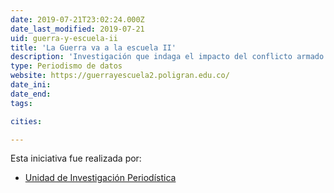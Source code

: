 ```yaml
---
date: 2019-07-21T23:02:24.000Z
date_last_modified: 2019-07-21
uid: guerra-y-escuela-ii
title: 'La Guerra va a la escuela II'
description: 'Investigación que indaga el impacto del conflicto armado en la educación básica y media de Putumayo, Caquetá y Antioquia; departamentos con altos índices de hechos violentos ocurridos en la dinámica del conflicto.'
type: Periodismo de datos
website: https://guerrayescuela2.poligran.edu.co/
date_ini: 
date_end: 
tags:

cities: 

---
```


Esta iniciativa fue realizada por:

- [Unidad de Investigación Periodística](/organizaciones/unidad-investigacion-periodistica)
